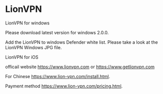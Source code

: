 # LionVPN
LionVPN for windows

Please download latest version for windows 2.0.0.

Add the LionVPN to windows Defender white list. Please take a look at the LionVPN Windows JPG file.



LionVPN for iOS

officail website https://www.lionvpn.com or https://www.getlionvpn.com


For Chinese https://www.lion-vpn.com/install.html.

Payment method https://www.lion-vpn.com/pricing.html.
